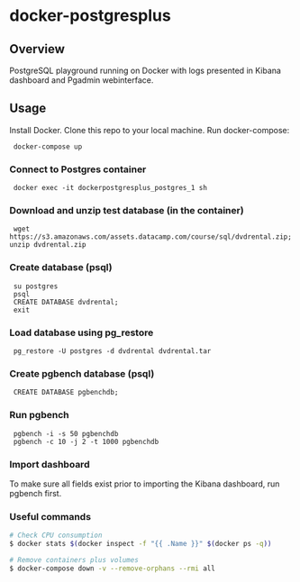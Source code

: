 # docker-postgresplus


## Overview
PostgreSQL playground running on Docker with logs presented in Kibana dashboard and Pgadmin webinterface.

## Usage
Install Docker. Clone this repo to your local machine. Run docker-compose: 

     docker-compose up


### Connect to Postgres container

     docker exec -it dockerpostgresplus_postgres_1 sh

### Download and unzip test database (in the container)

     wget https://s3.amazonaws.com/assets.datacamp.com/course/sql/dvdrental.zip; unzip dvdrental.zip

### Create database (psql)

     su postgres
     psql
     CREATE DATABASE dvdrental;
     exit

### Load database using pg_restore

     pg_restore -U postgres -d dvdrental dvdrental.tar

### Create pgbench database (psql)

     CREATE DATABASE pgbenchdb;

### Run pgbench

     pgbench -i -s 50 pgbenchdb
     pgbench -c 10 -j 2 -t 1000 pgbenchdb

### Import dashboard
To make sure all fields exist prior to importing the Kibana dashboard, run pgbench first.


### Useful commands
```bash
# Check CPU consumption
$ docker stats $(docker inspect -f "{{ .Name }}" $(docker ps -q))

# Remove containers plus volumes
$ docker-compose down -v --remove-orphans --rmi all
